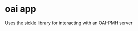 # oai app

Uses the [sickle](https://sickle.readthedocs.io/en/latest/) library for interacting with an OAI-PMH server

